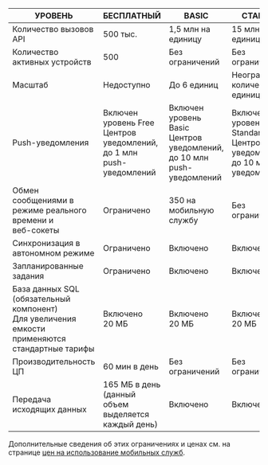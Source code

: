 
| УРОВЕНЬ | БЕСПЛАТНЫЙ | BASIC | СТАНДАРТ |
| --- | --- | --- | --- |
| Количество вызовов API |500 тыс. |1,5 млн на единицу |15 млн на единицу |
| Количество активных устройств |500 |Без ограничений |Без ограничений |
| Масштаб |Недоступно |До 6 единиц |Неограниченное количество единиц |
| Push-уведомления |Включен уровень Free Центров уведомлений, до 1 млн push-уведомлений |Включен уровень Basic Центров уведомлений, до 10 млн push-уведомлений |Включен уровень Standard Центров уведомлений, до 10 млн push-уведомлений |
| Обмен сообщениями в режиме реального времени и <br/>веб-сокеты |Ограничено |350 на мобильную службу |Без ограничений |
| Синхронизация в автономном режиме |Ограничено |Включено |Включено |
| Запланированные задания |Ограничено |Включено |Включено |
| База данных SQL (обязательный компонент)  <br/>Для увеличения емкости применяются стандартные тарифы |Включено 20 МБ |Включено 20 МБ |Включено 20 МБ |
| Производительность ЦП |60 мин в день |Без ограничений |Без ограничений |
| Передача исходящих данных |165 МБ в день (данный объем выделяется каждый день) |Включено |Включено |

Дополнительные сведения об этих ограничениях и ценах см. на странице [цен на использование мобильных служб](https://azure.microsoft.com/pricing/details/mobile-services/). 

